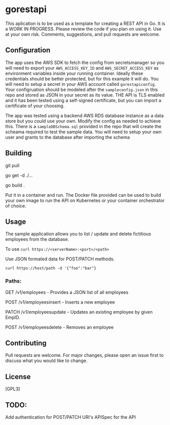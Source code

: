 # gorestapi

This aplication is to be used as a template for creating a REST API in Go. It is a WORK IN PROGRESS. Please review the code if you plan on using it. Use at your own risk. Comments, suggestions, and pull requests are welcome.   

## Configuration

The app uses the AWS SDK to fetch the config from secretsmanager so you will need to export your ```AWS_ACCESS_KEY_ID``` and ```AWS_SECRET_ACCESS_KEY``` as environment variables inside your running container. Ideally these credentials should be better protected, but for this example it will do. You will need to setup a secret in your AWS account called ```gorestapiconfig```. Your configruation should be modeled after the ```sampleconfig.json``` in this repo and stored as JSON in your secret as its value. THE API is TLS enabled and it has been tested using a self-signed certificate, but you can import a certificate of your choosing. 

The app was tested using a backend AWS RDS database instance as a data store but you could use your own. Modify the config as needed to achieve this. There is a ```sampleDBSchema.sql``` provided in the repo that will create the scheama required to test the sample data. You will need to setup your own user and grants to the database after importing the schema 

## Building

git pull

go get -d ./...

go build .

Put it in a container and run. The Docker file provided can be used to build your own image to run the API on Kubernetes or your container orchestrator of choice. 

## Usage

The sample application allows you to list / update and delete fictitious employees from the database. 

To use 
```curl https://<serverName>:<port>/<path>```  

Use JSON formated data for POST/PATCH methods.

```curl https://host/path -d '{"foo":"bar"}```  

### Paths:
GET /v1/employees - Provides a JSON list of all employees

POST /v1/employeesinsert - Inserts a new employee 

PATCH /v1/employeesupdate - Updates an existing employee by given EmpID. 

POST /v1/employeesdelete - Removes an employee


## Contributing
Pull requests are welcome. For major changes, please open an issue first to discuss what you would like to change.

## License
[GPL3]

## TODO:
Add authentication for POST/PATCH URI's
APISpec for the API


